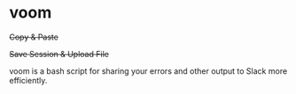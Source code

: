 # voom

~~Copy & Paste~~

~~Save Session & Upload File~~

voom is a bash script for sharing your errors and other output to Slack more efficiently.
